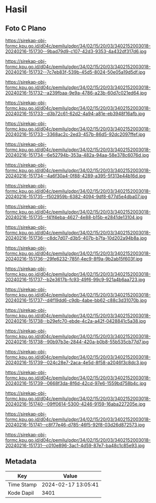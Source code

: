# Hasil

## Foto C Plano

https://sirekap-obj-formc.kpu.go.id/d04c/pemilu/pdpr/34/02/15/20/03/3402152003018-20240216-151730--9bad79d9-c107-42d3-9353-4a432df317d6.jpg

https://sirekap-obj-formc.kpu.go.id/d04c/pemilu/pdpr/34/02/15/20/03/3402152003018-20240216-151732--7c7eb83f-539b-45d5-8024-50e05a19d5df.jpg

https://sirekap-obj-formc.kpu.go.id/d04c/pemilu/pdpr/34/02/15/20/03/3402152003018-20240216-151732--a239fbaa-9e9a-4786-a23b-60d7c021ed64.jpg

https://sirekap-obj-formc.kpu.go.id/d04c/pemilu/pdpr/34/02/15/20/03/3402152003018-20240216-151733--d3b72c61-62d2-4a94-a81e-eb3948f16afb.jpg

https://sirekap-obj-formc.kpu.go.id/d04c/pemilu/pdpr/34/02/15/20/03/3402152003018-20240216-151733--3368ac2c-2ed3-457b-86d5-92dc2097ffef.jpg

https://sirekap-obj-formc.kpu.go.id/d04c/pemilu/pdpr/34/02/15/20/03/3402152003018-20240216-151734--6e52794b-353a-482a-94aa-58e378c6076d.jpg

https://sirekap-obj-formc.kpu.go.id/d04c/pemilu/pdpr/34/02/15/20/03/3402152003018-20240216-151734--4a6f30a4-0f88-4289-a395-5f313e44b16d.jpg

https://sirekap-obj-formc.kpu.go.id/d04c/pemilu/pdpr/34/02/15/20/03/3402152003018-20240216-151735--f502959b-6382-4094-9df8-677d5e4dba07.jpg

https://sirekap-obj-formc.kpu.go.id/d04c/pemilu/pdpr/34/02/15/20/03/3402152003018-20240216-151735--f41f4eba-4627-4e88-b15b-e2841de13104.jpg

https://sirekap-obj-formc.kpu.go.id/d04c/pemilu/pdpr/34/02/15/20/03/3402152003018-20240216-151736--c8dc7d07-d3b5-407b-b7fa-10d202a94b8a.jpg

https://sirekap-obj-formc.kpu.go.id/d04c/pemilu/pdpr/34/02/15/20/03/3402152003018-20240216-151736--29fe6232-785f-4ec9-8f9a-9b2ab15f603f.jpg

https://sirekap-obj-formc.kpu.go.id/d04c/pemilu/pdpr/34/02/15/20/03/3402152003018-20240216-151737--b2e3617b-fc93-49f6-99c9-921a4b6aa723.jpg

https://sirekap-obj-formc.kpu.go.id/d04c/pemilu/pdpr/34/02/15/20/03/3402152003018-20240216-151737--d4f19dd6-c9db-4abe-bb62-c88c3d31070b.jpg

https://sirekap-obj-formc.kpu.go.id/d04c/pemilu/pdpr/34/02/15/20/03/3402152003018-20240216-151738--b29efc70-ebde-4c2a-a42f-0428841c5a38.jpg

https://sirekap-obj-formc.kpu.go.id/d04c/pemilu/pdpr/34/02/15/20/03/3402152003018-20240216-151738--90b97b3e-2844-420a-b0b8-55b535cb77d7.jpg

https://sirekap-obj-formc.kpu.go.id/d04c/pemilu/pdpr/34/02/15/20/03/3402152003018-20240216-151739--024c28e7-2aca-4e5d-8f58-a2046f3c8dc3.jpg

https://sirekap-obj-formc.kpu.go.id/d04c/pemilu/pdpr/34/02/15/20/03/3402152003018-20240216-151739--0668f3da-8f6d-42cd-97e6-1559bd758b4c.jpg

https://sirekap-obj-formc.kpu.go.id/d04c/pemilu/pdpr/34/02/15/20/03/3402152003018-20240216-151740--09ff0614-5300-4246-9159-16aba227205e.jpg

https://sirekap-obj-formc.kpu.go.id/d04c/pemilu/pdpr/34/02/15/20/03/3402152003018-20240216-151741--c8f77e46-d785-46f5-92f8-03d26d872573.jpg

https://sirekap-obj-formc.kpu.go.id/d04c/pemilu/pdpr/34/02/15/20/03/3402152003018-20240216-151731--c010e896-3ac1-4d59-87e7-ba48c1c85e93.jpg


## Metadata

| Key        | Value               |
| ---------- | ------------------- |
| Time Stamp | 2024-02-17 13:05:41 |
| Kode Dapil | 3401                |



